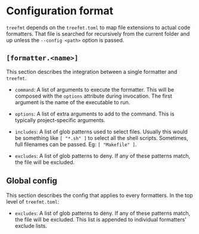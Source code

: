 # Configuration format

`treefmt` depends on the `treefmt.toml` to map file extensions to actual code
formatters. That file is searched for recursively from the current folder and
up unless the `--config <path>` option is passed.

## `[formatter.<name>]`

This section describes the integration between a single formatter and
`treefmt`.

- `command`: A list of arguments to execute the formatter. This will be
  composed with the `options` attribute during invocation. The first argument
  is the name of the executable to run.

- `options`: A list of extra arguments to add to the command. This is typically
  project-specific arguments.

- `includes`: A list of glob patterns used to select files. Usually this would be
  something like `[ "*.sh" ]` to select all the shell scripts. Sometimes,
  full filenames can be passed. Eg: `[ "Makefile" ]`.

- `excludes`: A list of glob patterns to deny. If any of these patterns match,
  the file will be excluded.

## Global config

This section describes the config that applies to every formatters.
In the top level of `treefmt.toml`:

- `excludes`: A list of glob patterns to deny. If any of these patterns match,
  the file will be excluded. This list is appended to individual formatters'
  exclude lists.